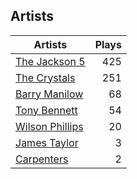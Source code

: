 ## Artists
Artists | Plays 
----- | -----: 
[The Jackson 5](/artists/the-jackson-5-35053) | 425
[The Crystals](/artists/the-crystals-988) | 251
[Barry Manilow](/artists/barry-manilow-31897) | 68
[Tony Bennett](/artists/tony-bennett-2564) | 54
[Wilson Phillips](/artists/wilson-phillips-29912) | 20
[James Taylor](/artists/james-taylor-5709) | 3
[Carpenters](/artists/carpenters-39303) | 2

